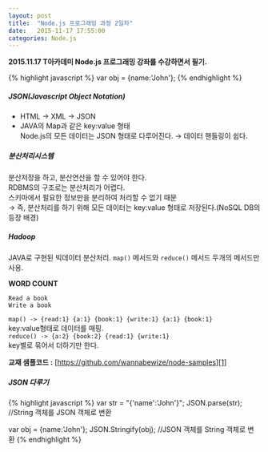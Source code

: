 ```yaml
---
layout: post
title:  "Node.js 프로그래밍 과정 2일차"
date:   2015-11-17 17:55:00
categories: Node.js
---
```


**2015.11.17 T아카데미 Node.js 프로그래밍 강좌를 수강하면서 필기.**

{% highlight javascript %}
var obj = {name:'John'};
{% endhighlight %}
##### JSON(Javascript Object Notation)
+ HTML → XML → JSON﻿
+ JAVA의 Map과 같은 key:value 형태  
Node.js의 모든 데이터는 JSON 형태로 다루어진다. → 데이터 핸들링이 쉽다.
 
##### 분산처리시스템
분산저장을 하고, 분산연산을 할 수 있어야 한다.  
RDBMS의 구조로는 분산처리가 어렵다.  
스키마에서 필요한 정보만을 분리하여 처리할 수 없기 때문  
→ 즉, 분산처리를 하기 위해 모든 데이터는 key:value 형태로 저장된다.(NoSQL DB의 등장 배경)
 
##### Hadoop
JAVA로 구현된 빅데이터 분산처리. `map()` 메서드와 `reduce()` 메서드 두개의 메서드만 사용.

**WORD COUNT**
```
Read a book
Write a book
``` 
`map() -> {read:1} {a:1} {book:1} {write:1} {a:1} {book:1}`  
key:value형태로 데이터를 매핑.  
`reduce() -> {a:2} {book:2} {read:1} {write:1}`  
key별로 묶어서 더하기만 한다.

**교재 샘플코드 :** [https://github.com/wannabewize/node-samples][1]
﻿
##### JSON 다루기
{% highlight javascript %}
var str = "{'name':'John'}";
JSON.parse(str); //String 객체를 JSON 객체로 변환
 
var obj = {name:'John'};
JSON.Stringify(obj); //JSON 객체를 String 객체로 변환
{% endhighlight %}

[1]: https://github.com/wannabewize/node-samples